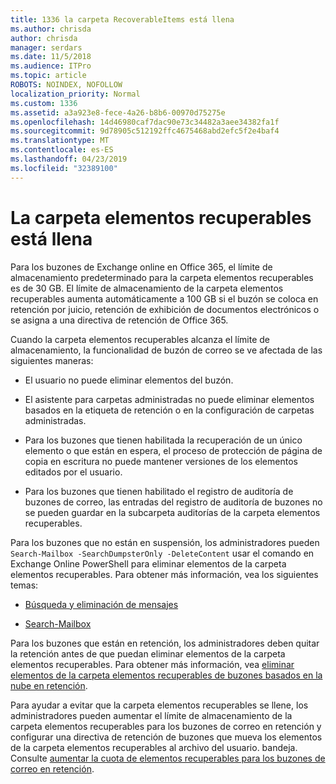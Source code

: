 ```yaml
---
title: 1336 la carpeta RecoverableItems está llena
ms.author: chrisda
author: chrisda
manager: serdars
ms.date: 11/5/2018
ms.audience: ITPro
ms.topic: article
ROBOTS: NOINDEX, NOFOLLOW
localization_priority: Normal
ms.custom: 1336
ms.assetid: a3a923e8-fece-4a26-b8b6-00970d75275e
ms.openlocfilehash: 14d46980caf7dac90e73c34482a3aee34382fa1f
ms.sourcegitcommit: 9d78905c512192ffc4675468abd2efc5f2e4baf4
ms.translationtype: MT
ms.contentlocale: es-ES
ms.lasthandoff: 04/23/2019
ms.locfileid: "32389100"
---
```

# <a name="the-recoverable-items-folder-is-full"></a>La carpeta elementos recuperables está llena

Para los buzones de Exchange online en Office 365, el límite de almacenamiento predeterminado para la carpeta elementos recuperables es de 30 GB. El límite de almacenamiento de la carpeta elementos recuperables aumenta automáticamente a 100 GB si el buzón se coloca en retención por juicio, retención de exhibición de documentos electrónicos o se asigna a una directiva de retención de Office 365.

Cuando la carpeta elementos recuperables alcanza el límite de almacenamiento, la funcionalidad de buzón de correo se ve afectada de las siguientes maneras:

- El usuario no puede eliminar elementos del buzón.

- El asistente para carpetas administradas no puede eliminar elementos basados en la etiqueta de retención o en la configuración de carpetas administradas.

- Para los buzones que tienen habilitada la recuperación de un único elemento o que están en espera, el proceso de protección de página de copia en escritura no puede mantener versiones de los elementos editados por el usuario.

- Para los buzones que tienen habilitado el registro de auditoría de buzones de correo, las entradas del registro de auditoría de buzones no se pueden guardar en la subcarpeta auditorías de la carpeta elementos recuperables.

Para los buzones que no están en suspensión, los administradores pueden `Search-Mailbox -SearchDumpsterOnly -DeleteContent` usar el comando en Exchange Online PowerShell para eliminar elementos de la carpeta elementos recuperables. Para obtener más información, vea los siguientes temas: 

- [Búsqueda y eliminación de mensajes](https://docs.microsoft.com/office365/securitycompliance/search-for-and-delete-messagesadmin-help)

- [Search-Mailbox](https://docs.microsoft.com/powershell/module/exchange/mailboxes/Search-Mailbox)

Para los buzones que están en retención, los administradores deben quitar la retención antes de que puedan eliminar elementos de la carpeta elementos recuperables. Para obtener más información, vea [eliminar elementos de la carpeta elementos recuperables de buzones basados en la nube en retención](https://docs.microsoft.com/office365/securitycompliance/delete-items-in-the-recoverable-items-folder-of-mailboxes-on-hold).

Para ayudar a evitar que la carpeta elementos recuperables se llene, los administradores pueden aumentar el límite de almacenamiento de la carpeta elementos recuperables para los buzones de correo en retención y configurar una directiva de retención de buzones que mueva los elementos de la carpeta elementos recuperables al archivo del usuario. bandeja. Consulte [aumentar la cuota de elementos recuperables para los buzones de correo en retención](https://docs.microsoft.com/office365/securitycompliance/increase-the-recoverable-quota-for-mailboxes-on-hold).

